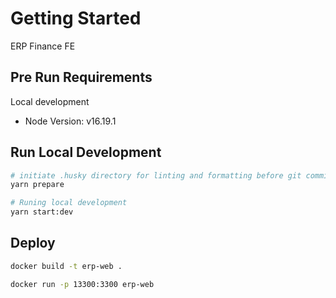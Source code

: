 # Getting Started

ERP Finance FE

## Pre Run Requirements

Local development

* Node Version: v16.19.1

## Run Local Development

```bash
# initiate .husky directory for linting and formatting before git commit
yarn prepare

# Runing local development
yarn start:dev
```


## Deploy 

```bash
docker build -t erp-web .

docker run -p 13300:3300 erp-web
```
